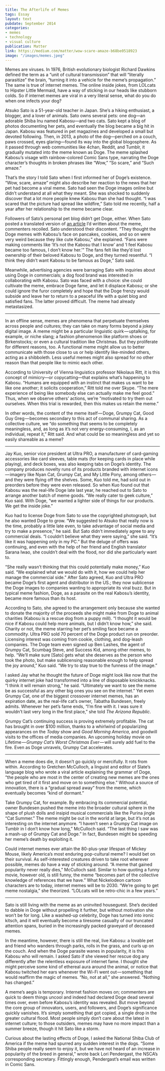 ```yaml
---
title: The Afterlife of Memes
tags: Essay
layout: text
pubdate: September 2014
categories:
- memes
- technology
- visual culture
publication: Matter
link: https://medium.com/matter/wow-scare-amaze-b68be0518923
image: "/images/memes.jpeg"
---
```


Memes are viruses. In 1976, British evolutionary biologist Richard Dawkins defined the term as a “unit of cultural transmission” that will “literally parasitize” the brain, “turning it into a vehicle for the meme’s propagation.” The same is true of internet memes. The online inside jokes, from LOLcats to Hipster Little Mermaid, have a way of sticking in our heads like stubborn colds. So if internet memes are viral in a very literal sense, what do you do when one infects your dog?

Atsuko Sato is a 51-year-old teacher in Japan. She’s a hiking enthusiast, a blogger, and a lover of animals. Sato owns several pets: one dog—an adorable Shiba Inu named Kabosu—and two cats. Sato kept a blog of photos documenting her pets, and eventually the blog became a big hit in Japan. Kabosu was featured in pet magazines and developed a small but devoted following. Then, in 2013, a photo of the dog—perched on a couch, paws crossed, eyes glaring—found its way into the global blogosphere. As it passed through web communities like 4chan, Reddit, and Tumblr, it gradually mutated into the meme known as Doge. The meme splashed Kabosu’s visage with rainbow-colored Comic Sans type, narrating the Doge character’s thoughts in broken phrases like “Wow,” “So scare,” and “Such amaze.”

That’s the story I told Sato when I first informed her of Doge’s existence. “Wow, scare, amaze” might also describe her reaction to the news that her pet had become a viral meme. Sato had seen the Doge images online but didn’t understand at all what they meant. She was shocked to suddenly discover that a lot more people knew Kabosu than she had thought. “I was scared that the picture had spread like wildfire,” Sato told me recently, half a year after her relationship to the meme became clear.

Followers of Sato’s personal pet blog didn’t get Doge, either. When Sato posted a translated version of [an article](http://www.theverge.com/2013/12/31/5248762/doge-meme-rescue-dog-wow) I’d written about the meme, commenters recoiled. Sato understood their discontent. “They thought the Doge memes with Kabosu’s face on pancakes, cookies, and so on were very weird because they like cute Kabosu,” she explained. “Fans were making comments like ‘It’s not the Kabosu that I know’ and ‘I feel Kabosu became too famous, I don’t know her.’” The fans felt like they’d lost ownership of their beloved Kabosu to Doge, and they turned resentful. “I think they didn’t want Kabosu to be famous as Doge,” Sato said.

Meanwhile, advertising agencies were barraging Sato with inquiries about using Doge in commercials; a dog food brand was interested in collaborating with Kabosu. Sato was faced with a choice: she could cultivate the meme, embrace Doge fame, and let it displace Kabosu; or she could ignore the furor completely and hope that the Doge frenzy would subside and leave her to return to a peaceful life with a quiet blog and satisfied fans.
The latter proved difficult. The meme had already metastasized.

***

In an offline sense, memes are phenomena that perpetuate themselves across people and cultures; they can take on many forms beyond a jokey digital image. A meme might be a particular linguistic quirk — uptalking, for example, or niche slang; a fashion phenomenon like platform shoes or Birkenstocks; or even a cultural tradition like Christmas. But they proliferate for different reasons, too. A functional meme might allow us to better communicate with those close to us or help identify like-minded others, acting as a shibboleth. Less useful memes might also spread for no other reason than that people like to mimic each other.

According to University of Vienna linguistics professor Nikolaus Ritt, it is this concept of mimicry—or copycatting—that explains what’s happening to Kabosu. “Humans are equipped with an instinct that makes us want to be like one another; it solicits cooperation,” Ritt told me over Skype. “The mere experience of being like somebody else can actually make me feel good.” Thus, when we observe others’ actions, we’re “motivated to try them out ourselves. When this trial is rewarded, then this makes us retain the meme.”

In other words, the content of the meme itself — Doge, Grumpy Cat, Good Guy Greg — becomes secondary to this act of communal sharing. As a collective culture, we “do something that seems to be completely meaningless, and, as long as it’s not very energy-consuming, I, as an individual, repeat it,” Ritt said. And what could be so meaningless and yet so easily shareable as a meme?

***

Jay Kuo, senior vice president at Ultra PRO, a manufacturer of card-gaming accessories like card sleeves, table mats (for keeping cards in place while playing), and deck boxes, was also keeping tabs on Doge’s identity. The company produces novelty runs of its products branded with internet icons — imagery like Nyan Cat, Grumpy Cat, and My Little Pony, among others — and they were flying off the shelves. Some, Kuo told me, had sold out in preorders before they were even released. So when Kuo found out that Kabosu was the real-life Doge late last year, he reached out to Sato to arrange another batch of meme goods. “We really cater to geek culture,” Kuo said. With Doge, “we wanted a lighter side of things for our products. We get the inside joke.”

Kuo had to license Doge from Sato to use the copyrighted photograph, but he also wanted Doge to grow. “We suggested to Atsuko that really now is the time, probably a little late even, to take advantage of social media and try to make a presence,” he said. But Sato didn’t immediately agree to any commercial deals. “I couldn’t believe what they were saying,” she said. “It’s like it was happening only in my PC.” But the deluge of offers was continuing, and even with the help of her friend and English translator Sarana Iwao, she couldn’t deal with the flood, nor did she particularly want to.

“She really wasn’t thinking that this could potentially make money,” Kuo said. “We explained what we would do with it, how we could help her manage the commercial side.” After Sato agreed, Kuo and Ultra PRO became Doge’s first agent and distributor in the US.; they now sublicense the Doge images to companies wanting to appropriate its viral buzz. But in typical meme fashion, Doge, as a parasite on the real Kabosu’s identity, became more famous than its host.

According to Sato, she agreed to the arrangement only because she wanted to donate the majority of the proceeds she might make from Doge to animal charities (Kabosu is a rescue dog from a puppy mill). “I thought it would be nice if Kabosu could help more animals, but I didn’t know how,” she said. Charity or not, the meme starring her pet’s smiling face became a commodity. Ultra PRO sold 70 percent of the Doge product run on preorder. Licensing interest was coming from cookie, clothing, and dog-leash companies. The Doge team even signed up Ben Lashes, the agent of Grumpy Cat, Scumbag Steve, and Success Kid, among other memes, to help. “We’ll make sure [Sato] gets what she deserves as the person who took the photo, but make sublicensing reasonable enough to help spread the joy around,” Kuo said. “We try to stay true to the funness of the image.”

I asked Jay what he thought the future of Doge might look like now that the quirky internet joke had transformed into a line of disposable knickknacks. “I think it will remain strong,” he said. “Ultimately we want to see the meme be as successful as any other big ones you see on the internet.” Yet even Grumpy Cat, one of the biggest crossover internet memes, has an expiration date, as the real-life cat’s owner, Tabatha Bundesen, freely admits. Whenever her pet’s fame ends, “I’m fine with it. I was sure it wouldn’t last very long in the first place,” she told *The Arizona Republic*.

Grumpy Cat’s continuing success is proving extremely profitable. The cat has brought in over $100 million, thanks to a whirlwind of popularizing appearances on the *Today* show and *Good Morning America*, and goodwill visits to the offices of media companies. An upcoming holiday movie on Lifetime — *Grumpy Cat’s Worst Christmas Ever* — will surely add fuel to the fire. Even as Doge unravels, Grumpy Cat accelerates.

***

When a meme does die, it doesn’t go quickly or mercifully. It rots from within. According to Gretchen McCulloch, a linguist and editor of Slate’s language blog who wrote a viral article explaining the grammar of Doge, “the people who are most in the center of creating new memes are the ones who get tired of it first and move on to something else.” Without a source of innovation, there is a “gradual spread away” from the meme, which eventually becomes “kind of dormant.”

Take Grumpy Cat, for example. By embracing its commercial potential, owner Bundesen pushed the meme into the broader cultural sphere in the shape of plush dolls and insipid musical commercials like the Purina jingle “Cat Summer.” The meme might be out in the world at large, but it’s not as interesting on the internet anymore. “I haven’t seen a Grumpy Cat image on Tumblr in I don’t know how long,” McCulloch said. “The last thing I saw was a mash-up of Grumpy Cat and Doge.” In fact, Bundesen might be speeding her meme’s death by exploiting it.

Could internet memes ever attain the 80-plus-year lifespan of Mickey Mouse, likely America’s most enduring pop-cultural meme? I would bet on their survival. As self-interested creatures driven to take root wherever possible, memes do have a way of sticking around. “A meme that gained popularity never really dies,” McCulloch said. Similar to how quoting a funny movie, however old, is still funny, the meme “becomes part of the collective knowledge of references that we have.” What Nickelodeon cartoon characters are to today, internet memes will be to 2030. “We’re going to get meme nostalgia,” she theorized. “LOLcats will be retro-chic in a few years.”

***

Sato is still living with the meme as an uninvited houseguest. She’s decided to dabble in Doge without propelling it further, but without motivation she won’t be for long. Like a washed-up celebrity, Doge has turned into ironic kitsch, and it will eventually become a tiresome casualty of our truncated attention spans, buried in the increasingly packed graveyard of deceased memes.

In the meantime, however, there is still the real, live Kabosu: a lovable pet and friend who wanders through parks, rolls in the grass, and curls up on the couch. And when the Doge parasite wanes in popularity, it is this Kabosu who will remain. I asked Sato if she viewed her rescue dog any differently after the relentless exposure of internet fame. I thought she might perceive some kind of ethereal aura around the animal, or notice that Kabosu twitched her ears whenever the Wi-Fi went out — something that would reaffirm the magic of memes. “No, not at all,” she answered. “Nothing has changed.”

A meme’s aegis is temporary. Internet fashion moves on; commenters are quick to deem things uncool and indeed had declared Doge dead several times over, even before Kabosu’s identity was revealed. But move beyond the core group of innovators, users, and followers, and Doge’s significance quickly vanishes. It’s simply something that got copied, a single drop in the greater cultural flood. Most people simply don’t care about the latest in internet culture; to those outsiders, memes may have no more impact than a summer breeze, though it hit Sato like a storm.

Curious about the lasting effects of Doge, I asked the National Shiba Club of America if the meme had spurred any sudden interest in the dogs. “Some Shiba people really seem to enjoy it, but we have not heard of an increase in popularity of the breed in general,” wrote back Lori Pendergast, the NSCA’s corresponding secretary. Fittingly enough, Pendergast’s email was written in Comic Sans.
